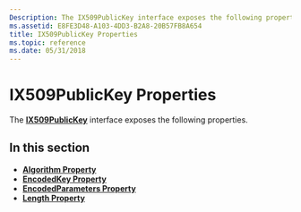 ```yaml
---
Description: The IX509PublicKey interface exposes the following properties.
ms.assetid: E8FE3D48-A103-4DD3-B2A8-20B57FB8A654
title: IX509PublicKey Properties
ms.topic: reference
ms.date: 05/31/2018
---
```


# IX509PublicKey Properties

The [**IX509PublicKey**](/windows/desktop/api/CertEnroll/nn-certenroll-ix509publickey) interface exposes the following properties.

## In this section

-   [**Algorithm Property**](/windows/desktop/api/CertEnroll/nf-certenroll-ix509publickey-get_algorithm)
-   [**EncodedKey Property**](/windows/desktop/api/CertEnroll/nf-certenroll-ix509publickey-get_encodedkey)
-   [**EncodedParameters Property**](/windows/desktop/api/CertEnroll/nf-certenroll-ix509publickey-get_encodedparameters)
-   [**Length Property**](/windows/desktop/api/CertEnroll/nf-certenroll-ix509publickey-get_length)

 

 



